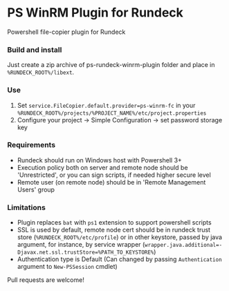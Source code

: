 # PS WinRM Plugin for Rundeck

Powershell file-copier plugin for Rundeck

### Build and install
Just create a zip archive of ps-rundeck-winrm-plugin folder and place in `%RUNDECK_ROOT%/libext`.

### Use
1. Set `service.FileCopier.default.provider=ps-winrm-fc` in your `%RUNDECK_ROOT%/projects/%PROJECT_NAME%/etc/project.properties`
2. Configure your project -> Simple Configuration -> set password storage key

### Requirements
* Rundeck should run on Windows host with Powershell 3+
* Execution policy both on server and remote node should be 'Unrestricted', or you can sign scripts, if needed higher secure level
* Remote user (on remote node) should be in 'Remote Management Users' group

### Limitations
* Plugin replaces `bat` with `ps1` extension to support powershell scripts
* SSL is used by default, remote node cert should be in rundeck trust store (`%RUNDECK_ROOT%/etc/profile`) or in other keystore, passed by java argument, for instance, by service wrapper (`wrapper.java.additional=-Djavax.net.ssl.trustStore=%PATH_TO_KEYSTORE%`)
* Authentication type is Default (Can changed by passing `Authentication` argument to `New-PSSession` cmdlet)

Pull requests are welcome!